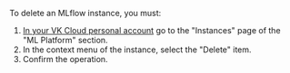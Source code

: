 To delete an MLflow instance, you must:

1. [In your VK Cloud personal account](https://msk.cloud.vk.com/app/services/infra/servers/) go to the "Instances" page of the "ML Platform" section.
2. In the context menu of the instance, select the "Delete" item.
3. Confirm the operation.
